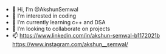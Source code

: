 - 👋 Hi, I’m @AkshunSemwal
- 👀 I’m interested in coding
- 🌱 I’m currently learning c++ and DSA
- 💞️ I’m looking to collaborate on projects
- 📫 https://www.linkedin.com/in/akshun-semwal-b1172021b
     https://www.instagram.com/akshun__semwal/

<!---
AkshunSemwal/AkshunSemwal is a ✨ special ✨ repository because its `README.md` (this file) appears on your GitHub profile.
You can click the Preview link to take a look at your changes.
--->
